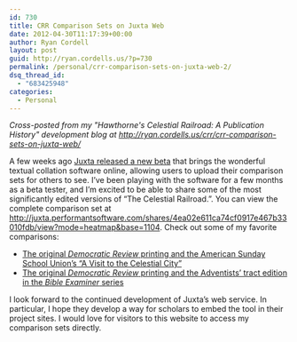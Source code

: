```yaml
---
id: 730
title: CRR Comparison Sets on Juxta Web
date: 2012-04-30T11:17:39+00:00
author: Ryan Cordell
layout: post
guid: http://ryan.cordells.us/?p=730
permalink: /personal/crr-comparison-sets-on-juxta-web-2/
dsq_thread_id:
  - "683425948"
categories:
  - Personal
---
```

<em>Cross-posted from my "Hawthorne's Celestial Railroad: A Publication History" development blog at http://ryan.cordells.us/crr/crr-comparison-sets-on-juxta-web/</em><br>
<p>A few weeks ago <a href="http://www.juxtasoftware.org/on-the-juxta-beta-release-and-taking-collation-online/">Juxta released a new beta</a> that brings the wonderful textual collation software online, allowing users to upload their comparison sets for others to see. I&#8217;ve been playing with the software for a few months as a beta tester, and I&#8217;m excited to be able to share some of the most significantly edited versions of &#8220;The Celestial Railroad.&#8221;. You can view the complete comparison set at <a href="http://juxta.performantsoftware.com/shares/4ea02e611ca74cf0917e467b33010fdb/view?mode=heatmap&amp;base=1104">http://juxta.performantsoftware.com/shares/4ea02e611ca74cf0917e467b33010fdb/view?mode=heatmap&amp;base=1104</a>.  Check out some of my favorite comparisons:</p>
<ul>
<li><a href="//juxta.performantsoftware.com/shares/4ea02e611ca74cf0917e467b33010fdb/view?mode=sidebyside&amp;docs=1104,1109">The original <em>Democratic Review</em> printing and the American Sunday School Union&#8217;s &#8220;A Visit to the Celestial City&#8221;</a></li>
<li><a href="http://juxta.performantsoftware.com/shares/4ea02e611ca74cf0917e467b33010fdb/view?mode=sidebyside&amp;docs=1104,1110">The original <em>Democratic Review</em> printing and the Adventists&#8217; tract edition in the <em>Bible Examiner</em> series</a></li>
</ul>
<p>I look forward to the continued development of Juxta&#8217;s web service. In particular, I hope they develop a way for scholars to embed the tool in their project sites. I would love for visitors to this website to access my comparison sets directly.</p>
